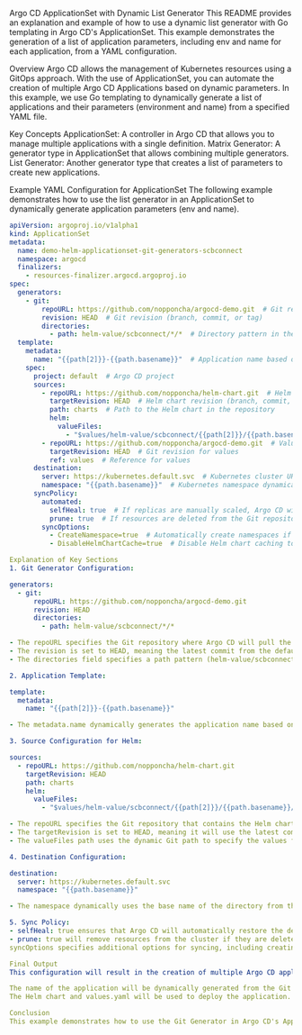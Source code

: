 Argo CD ApplicationSet with Dynamic List Generator
This README provides an explanation and example of how to use a dynamic list generator with Go templating in Argo CD's ApplicationSet. This example demonstrates the generation of a list of application parameters, including env and name for each application, from a YAML configuration.

Overview
Argo CD allows the management of Kubernetes resources using a GitOps approach. With the use of ApplicationSet, you can automate the creation of multiple Argo CD Applications based on dynamic parameters. In this example, we use Go templating to dynamically generate a list of applications and their parameters (environment and name) from a specified YAML file.

Key Concepts
ApplicationSet: A controller in Argo CD that allows you to manage multiple applications with a single definition.
Matrix Generator: A generator type in ApplicationSet that allows combining multiple generators.
List Generator: Another generator type that creates a list of parameters to create new applications.

Example
YAML Configuration for ApplicationSet
The following example demonstrates how to use the list generator in an ApplicationSet to dynamically generate application parameters (env and name).

```yaml
apiVersion: argoproj.io/v1alpha1
kind: ApplicationSet
metadata:
  name: demo-helm-applicationset-git-generators-scbconnect
  namespace: argocd
  finalizers:
    - resources-finalizer.argocd.argoproj.io
spec:
  generators:
    - git:
        repoURL: https://github.com/nopponcha/argocd-demo.git  # Git repository URL
        revision: HEAD  # Git revision (branch, commit, or tag)
        directories:
          - path: helm-value/scbconnect/*/*  # Directory pattern in the repository to scan for applications
  template:
    metadata:
      name: "{{path[2]}}-{{path.basename}}"  # Application name based on path in Git
    spec:
      project: default  # Argo CD project
      sources:
        - repoURL: https://github.com/nopponcha/helm-chart.git  # Helm chart repository URL
          targetRevision: HEAD  # Helm chart revision (branch, commit, or tag)
          path: charts  # Path to the Helm chart in the repository
          helm:
            valueFiles:
              - "$values/helm-value/scbconnect/{{path[2]}}/{{path.basename}}/values.yaml"  # Dynamic values.yaml file
        - repoURL: https://github.com/nopponcha/argocd-demo.git  # Values repository URL
          targetRevision: HEAD  # Git revision for values
          ref: values  # Reference for values
      destination:
        server: https://kubernetes.default.svc  # Kubernetes cluster URL
        namespace: "{{path.basename}}"  # Kubernetes namespace dynamically created from the Git path
      syncPolicy:
        automated:
          selfHeal: true  # If replicas are manually scaled, Argo CD will revert to the desired state defined in the Git repository
          prune: true  # If resources are deleted from the Git repository, they will be removed from the cluster
        syncOptions:
          - CreateNamespace=true  # Automatically create namespaces if they don't exist
          - DisableHelmChartCache=true  # Disable Helm chart caching to always fetch the latest chart version

Explanation of Key Sections
1. Git Generator Configuration:

generators:
  - git:
      repoURL: https://github.com/nopponcha/argocd-demo.git
      revision: HEAD
      directories:
        - path: helm-value/scbconnect/*/*

- The repoURL specifies the Git repository where Argo CD will pull the configuration from.
- The revision is set to HEAD, meaning the latest commit from the default branch will be used.
- The directories field specifies a path pattern (helm-value/scbconnect/*/*) to search for directories that match the pattern. Each directory matching this pattern will generate a new application.

2. Application Template:

template:
  metadata:
    name: "{{path[2]}}-{{path.basename}}"

- The metadata.name dynamically generates the application name based on the Git path. Here, path[2] refers to the third element in the path, and path.basename refers to the base name of the directory.

3. Source Configuration for Helm:

sources:
  - repoURL: https://github.com/nopponcha/helm-chart.git
    targetRevision: HEAD
    path: charts
    helm:
      valueFiles:
        - "$values/helm-value/scbconnect/{{path[2]}}/{{path.basename}}/values.yaml"

- The repoURL specifies the Git repository that contains the Helm charts.
- The targetRevision is set to HEAD, meaning it will use the latest commit.
- The valueFiles path uses the dynamic Git path to specify the values file for the Helm chart.

4. Destination Configuration:

destination:
  server: https://kubernetes.default.svc
  namespace: "{{path.basename}}"

- The namespace dynamically uses the base name of the directory from the Git path to set the Kubernetes namespace for the application.

5. Sync Policy:
- selfHeal: true ensures that Argo CD will automatically restore the desired state if any manual changes are made to the application replicas.
- prune: true will remove resources from the cluster if they are deleted from the Git repository.
syncOptions specifies additional options for syncing, including creating missing namespaces and disabling Helm chart caching.

Final Output
This configuration will result in the creation of multiple Argo CD applications based on the directories found in the specified Git repository (helm-value/scbconnect/*/*). For each directory, an application will be created with the following details:

The name of the application will be dynamically generated from the Git path.
The Helm chart and values.yaml will be used to deploy the application.

Conclusion
This example demonstrates how to use the Git Generator in Argo CD's ApplicationSet to automatically create multiple applications based on directories in a Git repository. By using dynamic path variables, we can customize the deployment of Helm charts and values to Kubernetes, making the process of managing multiple environments more efficient and automated.